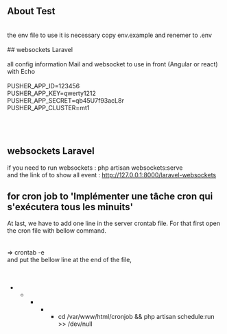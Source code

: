 ## About Test
</br>
the env file to use it is necessary copy env.example and renemer to .env
</br>
</br>
## websockets Laravel </br>
</br>
all config information Mail and websocket to use in front (Angular or react) with Echo
</br>
 </br>
PUSHER_APP_ID=123456  </br>
PUSHER_APP_KEY=qwerty1212 </br>
PUSHER_APP_SECRET=qb45U7f93acL8r </br>
PUSHER_APP_CLUSTER=mt1 </br>
</br></br></br>

## websockets Laravel  </br>
if you need to run websockets :       php artisan websockets:serve  </br>
and the link of to show all event :   http://127.0.0.1:8000/laravel-websockets </br>


## for cron job to 'Implémenter une tâche cron qui s'exécutera tous les minuits'

At last, we have to add one line in the server crontab file. For that first open the cron file with bellow command. </br></br>
</br>
=>   crontab -e
</br>
and put the bellow line at the end of the file, </br>
</br>
</br>
* * * * * cd /var/www/html/cronjob && php artisan schedule:run >> /dev/null 



